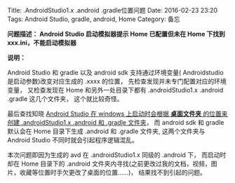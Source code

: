 Title: .AndroidStudio1.x .android .gradle位置问题
Date: 2016-02-23 23:20
Tags: Android Studio, gradle, android, Home
Category: 备忘

**问题描述： Android Studio 启动模拟器提示 Home 已配置但未在 Home 下找到 xxx.ini，不能启动模拟器**


**说明：**

Android Studio 和 gradle 以及 android sdk 支持通过环境变量( Androidstudio 是启动参数)改变对应生成的 .xxxx 的位置，
先检查发现并未专门配置对应的环境变量，
又检查发现在 Home 和另外一处目录下都有 .androidStudio1.x .android .gradle 这几个文件夹，
这个就比较奇怪。


最后查找知晓
[Android Studio 在 windows 上启动时会根据 **桌面文件夹** 的位置来创建 .androidStudio1.x .android 和 .gradle 文件夹](http://stackoverflow.com/a/34701807/4955673)，
而 android sdk 和 gradle 默认会在 Home 目录下生成 .android 和 .gradle 文件夹, 这两个文件夹与 Android Studio 不同时就会引起程序逻辑混乱。


本次问题即因为生成的 avd 在 .androidStudio1.x 同级的 .android 下，
而启动时却在 Home 目录下的 .android 文件夹内寻找(之前更改过我的文档，视频，图片，收藏等位置时手欠更改了桌面的位置……)，
结果找不到引起的问题。
